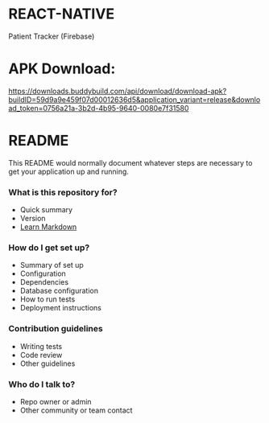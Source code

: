 # REACT-NATIVE
Patient Tracker (Firebase)

# APK Download:
https://downloads.buddybuild.com/api/download/download-apk?buildID=59d9a9e459f07d00012636d5&application_variant=release&download_token=0756a21a-3b2d-4b95-9640-0080e7f31580

# README #

This README would normally document whatever steps are necessary to get your application up and running.

### What is this repository for? ###

* Quick summary
* Version
* [Learn Markdown](https://bitbucket.org/tutorials/markdowndemo)

### How do I get set up? ###

* Summary of set up
* Configuration
* Dependencies
* Database configuration
* How to run tests
* Deployment instructions

### Contribution guidelines ###

* Writing tests
* Code review
* Other guidelines

### Who do I talk to? ###

* Repo owner or admin
* Other community or team contact